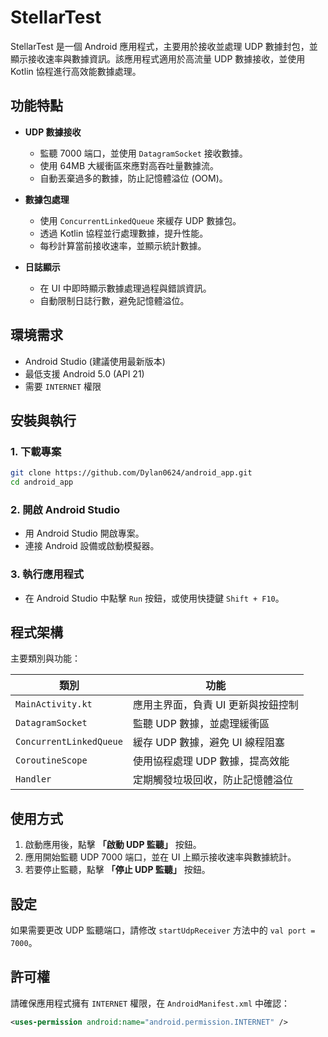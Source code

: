 # StellarTest

StellarTest 是一個 Android 應用程式，主要用於接收並處理 UDP 數據封包，並顯示接收速率與數據資訊。該應用程式適用於高流量 UDP 數據接收，並使用 Kotlin 協程進行高效能數據處理。

## 功能特點
- **UDP 數據接收**
  - 監聽 7000 端口，並使用 `DatagramSocket` 接收數據。
  - 使用 64MB 大緩衝區來應對高吞吐量數據流。
  - 自動丟棄過多的數據，防止記憶體溢位 (OOM)。

- **數據包處理**
  - 使用 `ConcurrentLinkedQueue` 來緩存 UDP 數據包。
  - 透過 Kotlin 協程並行處理數據，提升性能。
  - 每秒計算當前接收速率，並顯示統計數據。

- **日誌顯示**
  - 在 UI 中即時顯示數據處理過程與錯誤資訊。
  - 自動限制日誌行數，避免記憶體溢位。

## 環境需求
- Android Studio (建議使用最新版本)
- 最低支援 Android 5.0 (API 21)
- 需要 `INTERNET` 權限

## 安裝與執行
### 1. 下載專案
```sh
git clone https://github.com/Dylan0624/android_app.git
cd android_app
```

### 2. 開啟 Android Studio
- 用 Android Studio 開啟專案。
- 連接 Android 設備或啟動模擬器。

### 3. 執行應用程式
- 在 Android Studio 中點擊 `Run` 按鈕，或使用快捷鍵 `Shift + F10`。

## 程式架構
主要類別與功能：

| 類別 | 功能 |
|------|------|
| `MainActivity.kt` | 應用主界面，負責 UI 更新與按鈕控制 |
| `DatagramSocket` | 監聽 UDP 數據，並處理緩衝區 |
| `ConcurrentLinkedQueue` | 緩存 UDP 數據，避免 UI 線程阻塞 |
| `CoroutineScope` | 使用協程處理 UDP 數據，提高效能 |
| `Handler` | 定期觸發垃圾回收，防止記憶體溢位 |

## 使用方式
1. 啟動應用後，點擊 **「啟動 UDP 監聽」** 按鈕。
2. 應用開始監聽 UDP 7000 端口，並在 UI 上顯示接收速率與數據統計。
3. 若要停止監聽，點擊 **「停止 UDP 監聽」** 按鈕。

## 設定
如果需要更改 UDP 監聽端口，請修改 `startUdpReceiver` 方法中的 `val port = 7000`。

## 許可權
請確保應用程式擁有 `INTERNET` 權限，在 `AndroidManifest.xml` 中確認：

```xml
<uses-permission android:name="android.permission.INTERNET" />
```
